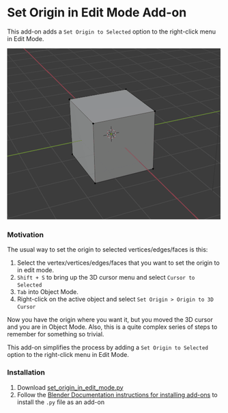 # Set Origin in Edit Mode Add-on

This add-on adds a `Set Origin to Selected` option to the right-click menu in Edit Mode.

![Add-on Demonstration](demonstration.gif)

### Motivation

The usual way to set the origin to selected vertices/edges/faces is this:

1. Select the vertex/vertices/edges/faces that you want to set the origin to in edit mode.
2. `Shift + S` to bring up the 3D cursor menu and select `Cursor to Selected`
3. `Tab` into Object Mode.
4. Right-click on the active object and select `Set Origin > Origin to 3D Cursor`

Now you have the origin where you want it, but you moved the 3D cursor and you are in Object Mode. Also, this is a quite complex series of steps to remember for something so trivial.

This add-on simplifies the process by adding a `Set Origin to Selected` option to the right-click menu in Edit Mode.

### Installation

1. Download [set_origin_in_edit_mode.py](set_origin_in_edit_mode.py)
1. Follow the [Blender Documentation instructions for installing add-ons](https://docs.blender.org/manual/en/latest/editors/preferences/addons.html#installing-add-ons) to install the `.py` file as an add-on
